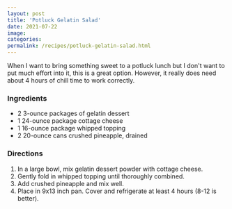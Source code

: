 ```yaml
---
layout: post
title: 'Potluck Gelatin Salad'
date: 2021-07-22
image:
categories:
permalink: /recipes/potluck-gelatin-salad.html
---
```


When I want to bring something sweet to a potluck lunch but I don't want to put much effort into it, this is a great option. However, it really does need about 4 hours of chill time to work correctly.

### Ingredients

- 2 3-ounce packages of gelatin dessert
- 1 24-ounce package cottage cheese
- 1 16-ounce package whipped topping
- 2 20-ounce cans crushed pineapple, drained

### Directions

1. In a large bowl, mix gelatin dessert powder with cottage cheese.
2. Gently fold in whipped topping until thoroughly combined.
3. Add crushed pineapple and mix well.
4. Place in 9x13 inch pan. Cover and refrigerate at least 4 hours (8-12 is better).
